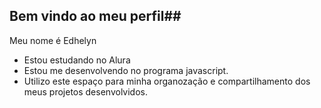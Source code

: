 ## Bem vindo ao meu perfil##

Meu nome é Edhelyn

- Estou estudando no Alura
- Estou me desenvolvendo no programa javascript.
- Utilizo este espaço para minha organozação e compartilhamento dos meus projetos desenvolvidos.
  
